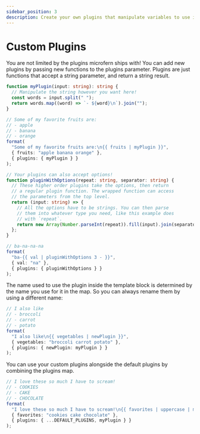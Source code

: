 ```yaml
---
sidebar_position: 3
description: Create your own plugins that manipulate variables to use in templates.
---
```


# Custom Plugins

You are not limited by the plugins microfern ships with! You can add new plugins by
passing new functions to the plugins parameter. Plugins are just functions that
accept a string parameter, and return a string result.

<!-- my-plugin -->

```ts
function myPlugin(input: string): string {
  // Manipulate the string however you want here!
  const words = input.split(" ");
  return words.map((word) => `- ${word}\n`).join("");
}

// Some of my favorite fruits are:
// - apple
// - banana
// - orange
format(
  "Some of my favorite fruits are:\n{{ fruits | myPlugin }}",
  { fruits: "apple banana orange" },
  { plugins: { myPlugin } }
);

// Your plugins can also accept options!
function pluginWithOptions(repeat: string, separator: string) {
  // These higher order plugins take the options, then return
  // a regular plugin function. The wrapped function can access
  // the parameters from the top level.
  return (input: string) => {
    // All the options have to be strings. You can then parse
    // them into whatever type you need, like this example does
    // with `repeat`.
    return new Array(Number.parseInt(repeat)).fill(input).join(separator);
  };
}

// ba-na-na-na
format(
  "ba-{{ val | pluginWithOptions 3 - }}",
  { val: "na" },
  { plugins: { pluginWithOptions } }
);
```

The name used to use the plugin inside the template block is determined by the
name you use for it in the map. So you can always rename them by using a
different name:

<!-- new-plugin -->

```ts
// I also like
// - broccoli
// - carrot
// - potato
format(
  "I also like\n{{ vegetables | newPlugin }}",
  { vegetables: "broccoli carrot potato" },
  { plugins: { newPlugin: myPlugin } }
);
```

You can use your custom plugins alongside the default plugins by combining the
plugins map.

<!-- combined -->

```ts
// I love these so much I have to scream!
// - COOKIES
// - CAKE
// - CHOCOLATE
format(
  "I love these so much I have to scream!\n{{ favorites | uppercase | myPlugin }}",
  { favorites: "cookies cake chocolate" },
  { plugins: { ...DEFAULT_PLUGINS, myPlugin } }
);
```
